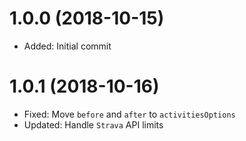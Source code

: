 # 1.0.0 (2018-10-15)

-   Added: Initial commit

# 1.0.1 (2018-10-16)

-   Fixed: Move `before` and `after` to `activitiesOptions`
-   Updated: Handle `Strava` API limits
